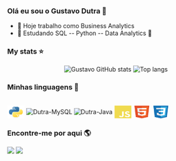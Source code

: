 ### Olá eu sou o Gustavo Dutra 👋

- 🔭 Hoje trabalho como Business Analytics 
- 🌱 Estudando SQL -- Python -- Data Analytics 🎲


### My stats ⭐

<div align="center">
<img alt="Gustavo GitHub stats" src="https://github-readme-stats.vercel.app/api?username=snowdutra&show_icons=true&theme=transparent"/>
<img alt="Top langs" src="https://github-readme-stats.vercel.app/api/top-langs/?username=snowdutra&layout=compact&&langs_count=8"/>
</div>

### Minhas linguagens 🗽

 <div style="display: inline_block"><br>
  <img align="center" alt="Dutra-Python" height="30" width="40" src="https://raw.githubusercontent.com/devicons/devicon/master/icons/python/python-original.svg">
  <img align="center" alt="Dutra-MySQL" height="30" width="40" src="https://cdn.jsdelivr.net/gh/devicons/devicon@latest/icons/mysql/mysql-plain-wordmark.svg">  
  <img align="center" alt="Dutra-Java" height="30" width="40" 
src="https://cdn.jsdelivr.net/gh/devicons/devicon@latest/icons/java/java-plain.svg">
   <img align="center" alt="Dutra-Js" height="30" width="40" src="https://raw.githubusercontent.com/devicons/devicon/master/icons/javascript/javascript-plain.svg">    
  <img align="center" alt="Dutra-HTML" height="30" width="40" src="https://raw.githubusercontent.com/devicons/devicon/master/icons/html5/html5-original.svg">
  <img align="center" alt="Dutra-CSS" height="30" width="40" src="https://raw.githubusercontent.com/devicons/devicon/master/icons/css3/css3-original.svg">
  
          

### Encontre-me por aqui 🌎
  
 <div> 
  <a href = "mailto:gusdutratelles469@gmail.com"><img src="https://img.shields.io/badge/-Gmail-%23333?style=for-the-badge&logo=gmail&logoColor=white" target="_blank"></a>
  <a href="https://www.linkedin.com/in/gustavo-dutra-29b285292/" target="_blank"><img src="https://img.shields.io/badge/-LinkedIn-%230077B5?style=for-the-badge&logo=linkedin&logoColor=white" target="_blank"></a> 
</div>

